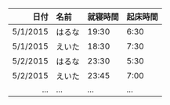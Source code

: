 


|日付|名前|就寝時間|起床時間|
|--:|:--|:--|:--|
|5/1/2015|はるな|19:30|6:30|
|5/1/2015|えいた|18:30|7:30|
|5/2/2015|はるな|23:30|5:30|
|5/2/2015|えいた|23:45|7:00|
|...|...|...|...|
